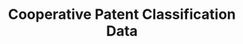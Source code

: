 ---
layout: default
bigquery: https://console.cloud.google.com/bigquery?p=patents-public-data&d=cpc&page=dataset
citation: '“Cooperative Patent Classification” by the EPO and USPTO, for public use. '
contributors: EPO, USPTO
cost: None
description: Cooperative Patent Classification Data contains the scheme and definitions
  of the Cooperative Patent Classification system for classifying patent documents.
  The CPC is the result of a partnership between the EPO and the USPTO in their joint
  effort to develop a common, internationally compatible classification system for
  technical documents, in particular patent publications, which will be used by both
  offices in the patent granting process
documentation: https://www.cooperativepatentclassification.org/cpcSchemeAndDefinitions
last_edit: 04/09/2022, 09:44:24
location: https://www.cooperativepatentclassification.org/index
maintained_by: USPTO, EPO
schema_fields:
- childGroups
- level
- residual_references
- not_allocatable
- additional_only
- dateRevised
- date_revised
- symbol
- synonyms
- limiting_references
- title_part
- definition
- status
- title_full
- ipc_concordant
- titlePart
- glossary
- notAllocatable
- limitingReferences
- breakdownCode
- breakdown_code
- parents
- informativeReferences
- children
- residualReferences
- informative_references
- applicationReferences
- ipcConcordant
- sizeCache
- child_groups
- titleFull
- application_references
shortname: cooperative_patent_classification
tags:
- patents
- science
title: Cooperative Patent Classification Data
uuid: 984374a7-16e9-4b35-9445-458daceb01bf
---
